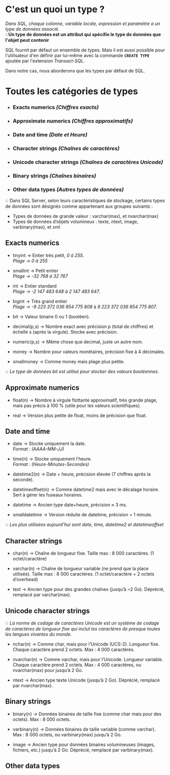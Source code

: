 # C'est un quoi un type ? 

*Dans SQL, chaque colonne, variable locale, expression et paramètre a un type de données associé.*  
💡**Un type de données est un attribut qui spécifie le type de données que l'objet peut contenir**  

SQL fournit par défaut un ensemble de types. Mais il est aussi possible pour l'utilisateur d'en définir par lui-même avec la commande **```CREATE TYPE```** ajoutée par l'extension *Transact-SQL*.  

Dans notre cas, nous aborderons que les types par défaut de SQL.  

# Toutes les catégories de types
- ### **Exacts numerics** *(Chiffres exacts)*
- ### **Approximate numerics** *(Chiffres approximatifs)*
- ### **Date and time** *(Date et Heure)*
- ### **Character strings** *(Chaînes de caractères)*
- ### **Unicode character strings** *(Chaînes de caractères Unicode)*
- ### **Binary strings** *(Chaînes binaires)*
- ### **Other data types** *(Autres types de données)*  

💡 Dans SQL Server, selon leurs caractéristiques de stockage, certains types de données sont désignés comme appartenant aux groupes suivants :
- Types de données de grande valeur : varchar(max), et nvarchar(max)
- Types de données d’objets volumineux : texte, ntext, image, varbinary(max), et xml  

## Exacts numerics 

- tinyint → Entier très petit, *0 à 255*.  
*Plage → 0 à 255*

- smallint → Petit entier  
*Plage → -32 768 à 32 767*
  
- int → Entier standard  
*Plage → -2 147 483 648 à 2 147 483 647*.
  
- bigint → Très grand entier  
*Plage → -9 223 372 036 854 775 808* à *9 223 372 036 854 775 807*.
  
- bit → Valeur binaire 0 ou 1 (booléen).
  
- decimal(p,s) → Nombre exact avec précision p (total de chiffres) et échelle s (après la virgule). Stocke avec précision.
  
- numeric(p,s) → Même chose que decimal, juste un autre nom.
  
- money → Nombre pour valeurs monétaires, précision fixe à 4 décimales.
  
- smallmoney → Comme money mais plage plus petite.  

💡 *Le type de données bit est utilisé pour stocker des valeurs booléennes.*


## Approximate numerics

- float(n) → Nombre à virgule flottante approximatif, très grande plage, mais pas précis à 100 % (utile pour les valeurs scientifiques).

- real → Version plus petite de float, moins de précision que float.  
  
## Date and time  

- date → Stocke uniquement la date.     
*Format : (AAAA-MM-JJ)*

- time(n) → Stocke uniquement l’heure.  
*Format : (Heure-Minutes-Secondes)*

- datetime2(n) → Date + heure, précision élevée (7 chiffres après la seconde).

- datetimeoffset(n) → Comme datetime2 mais avec le décalage horaire. Sert à gérer les fuseaux horaires.

- datetime → Ancien type date+heure, précision ≈ 3 ms.

- smalldatetime → Version réduite de datetime, précision = 1 minute. 

💡 *Les plus utilisées aujourd'hui sont date, time, datetime2 et datetimeoffset*  


## Character strings  

- char(n) → Chaîne de longueur fixe. Taille max : 8 000 caractères. (1 octet/caractère)

- varchar(n) → Chaîne de longueur variable (ne prend que la place utilisée). Taille max : 8 000 caractères. (1 octet/caractère + 2 octets d’overhead)

- text → Ancien type pour des grandes chaînes (jusqu’à ~2 Go). Déprécié, remplacé par varchar(max).  


## Unicode character strings  
💡 *La norme de codage de caractères Unicode est un système de codage de caractères de longueur fixe qui inclut les caractères de presque toutes les langues vivantes du monde.*

- nchar(n) → Comme char, mais pour l’Unicode (UCS-2). Longueur fixe. Chaque caractère prend 2 octets. Max : 4 000 caractères.

- nvarchar(n) → Comme varchar, mais pour l’Unicode. Longueur variable. Chaque caractère prend 2 octets. Max : 4 000 caractères, ou nvarchar(max) pour jusqu’à 2 Go.

- ntext → Ancien type texte Unicode (jusqu’à 2 Go). Déprécié, remplacé par nvarchar(max).  


## Binary strings

- binary(n) → Données binaires de taille fixe (comme char mais pour des octets). Max : 8 000 octets.

- varbinary(n) → Données binaires de taille variable (comme varchar). Max : 8 000 octets, ou varbinary(max) jusqu’à 2 Go.

- image → Ancien type pour données binaires volumineuses (images, fichiers, etc.) jusqu’à 2 Go. Déprécié, remplacé par varbinary(max).  

## Other data types
